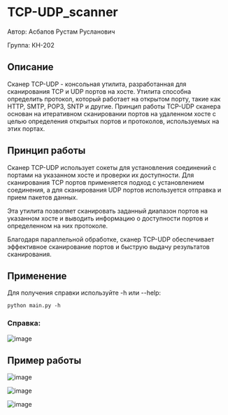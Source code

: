 # TCP-UDP_scanner
Автор: Асбапов Рустам Русланович

Группа: КН-202

## Описание
Сканер TCP-UDP - консольная утилита, разработанная для сканирования TCP и UDP портов на хосте. Утилита способна определить протокол, который работает на открытом порту, такие как HTTP, SMTP, POP3, SNTP и другие.
Принцип работы TCP-UDP сканера основан на итеративном сканировании портов на удаленном хосте с целью определения открытых портов и протоколов, используемых на этих портах.

## Принцип работы
Сканер TCP-UDP использует сокеты для установления соединений с портами на указанном хосте и проверки их доступности. Для сканирования TCP портов применяется подход с установлением соединения, а для сканирования UDP портов используется отправка и прием пакетов данных.

Эта утилита позволяет сканировать заданный диапазон портов на указанном хосте и выводить информацию о доступности портов и определенном на них протоколе.

Благодаря параллельной обработке, сканер TCP-UDP обеспечивает эффективное сканирование портов и быструю выдачу результатов сканирования.

## Применение

Для получения справки используйте -h или --help:

``python main.py -h``

### Справка:
![image](https://github.com/rustutam/TCP-UDP_scanner/assets/113977718/b7d9e64c-d209-4a61-9ced-e6d3ae7d46fc)

## Пример работы

![image](https://github.com/rustutam/TCP-UDP_scanner/assets/113977718/2c4505dd-f480-4254-a310-bf20fb8cc406)


![image](https://github.com/rustutam/TCP-UDP_scanner/assets/113977718/936e665b-d432-4f12-8e6c-e08e1cafdcb0)

![image](https://github.com/rustutam/TCP-UDP_scanner/assets/113977718/ab9d1843-afb1-48e7-8f1a-bd28a89770f2)





